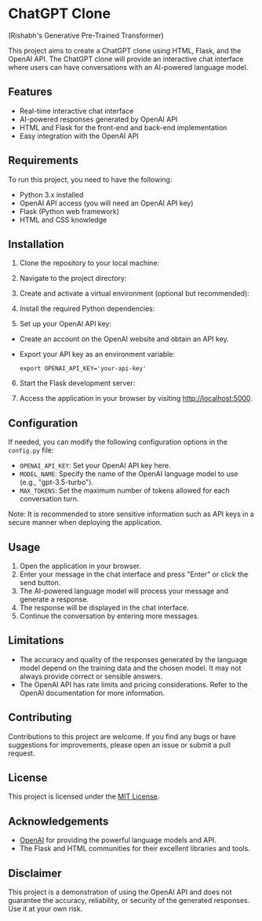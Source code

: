 # ChatGPT Clone 
(Rishabh's Generative Pre-Trained Transformer)

This project aims to create a ChatGPT clone using HTML, Flask, and the OpenAI API. The ChatGPT clone will provide an interactive chat interface where users can have conversations with an AI-powered language model.

## Features

- Real-time interactive chat interface
- AI-powered responses generated by OpenAI API
- HTML and Flask for the front-end and back-end implementation
- Easy integration with the OpenAI API

## Requirements

To run this project, you need to have the following:

- Python 3.x installed
- OpenAI API access (you will need an OpenAI API key)
- Flask (Python web framework)
- HTML and CSS knowledge

## Installation

1. Clone the repository to your local machine:


2. Navigate to the project directory:


3. Create and activate a virtual environment (optional but recommended):


4. Install the required Python dependencies:


5. Set up your OpenAI API key:
- Create an account on the OpenAI website and obtain an API key.
- Export your API key as an environment variable:

  ```
  export OPENAI_API_KEY='your-api-key'
  ```

6. Start the Flask development server:


7. Access the application in your browser by visiting [http://localhost:5000](http://localhost:5000).

## Configuration

If needed, you can modify the following configuration options in the `config.py` file:

- `OPENAI_API_KEY`: Set your OpenAI API key here.
- `MODEL_NAME`: Specify the name of the OpenAI language model to use (e.g., "gpt-3.5-turbo").
- `MAX_TOKENS`: Set the maximum number of tokens allowed for each conversation turn.

Note: It is recommended to store sensitive information such as API keys in a secure manner when deploying the application.

## Usage

1. Open the application in your browser.
2. Enter your message in the chat interface and press "Enter" or click the send button.
3. The AI-powered language model will process your message and generate a response.
4. The response will be displayed in the chat interface.
5. Continue the conversation by entering more messages.

## Limitations

- The accuracy and quality of the responses generated by the language model depend on the training data and the chosen model. It may not always provide correct or sensible answers.
- The OpenAI API has rate limits and pricing considerations. Refer to the OpenAI documentation for more information.

## Contributing

Contributions to this project are welcome. If you find any bugs or have suggestions for improvements, please open an issue or submit a pull request.

## License

This project is licensed under the [MIT License](LICENSE).

## Acknowledgements

- [OpenAI](https://openai.com/) for providing the powerful language models and API.
- The Flask and HTML communities for their excellent libraries and tools.

## Disclaimer

This project is a demonstration of using the OpenAI API and does not guarantee the accuracy, reliability, or security of the generated responses. Use it at your own risk.
